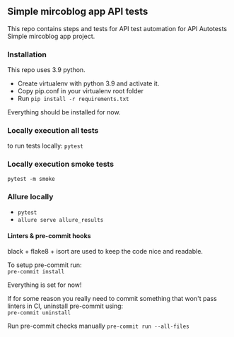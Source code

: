 ## Simple mircoblog app API tests
This repo contains steps and tests for API test automation for API Autotests
Simple mircoblog app project.

### Installation
This repo uses 3.9 python.
* Create virtualenv with python 3.9 and activate it.
* Copy pip.conf in your virtualenv root folder
* Run `pip install -r requirements.txt`

Everything should be installed for now.

### Locally execution all tests
to run tests locally: `pytest`

### Locally execution smoke tests
`pytest -m smoke`

### Allure locally
* `pytest`
* `allure serve allure_results`

#### Linters & pre-commit hooks

black + flake8 + isort are used to keep the code nice and readable.

To setup pre-commit run:  
`pre-commit install`

Everything is set for now!

If for some reason you really need to commit something that won't pass linters in CI, uninstall pre-commit using:  
`pre-commit uninstall`

Run pre-commit checks manually
`pre-commit run --all-files`
